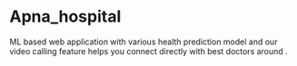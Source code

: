 # Apna_hospital
ML based web application with various health prediction model and our video calling feature helps you connect directly with best doctors around .
